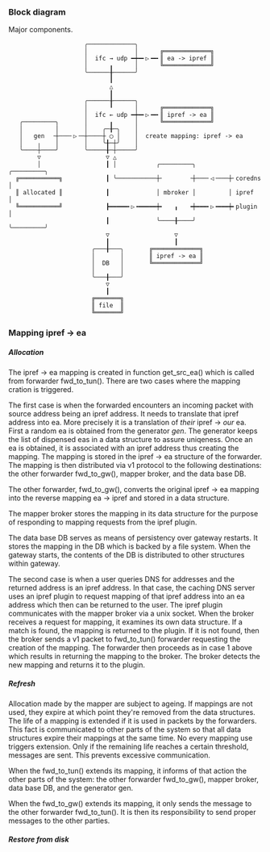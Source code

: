 ### Block diagram

Major components.

```DejaVu
                     ╭─────────────╮
                     │             │      ╔═════════════╗
                     │  ifc → udp ━┿━╸▷╺━╸║ ea -> ipref ║
                     │      ╻      │      ╚═════════════╝
                     ╰──────╂──────╯
                            ┃
                            △
                            ┃
                     ╭──────╂──────╮
                     │      ╹      │      ╔═════════════╗
                     │  ifc ← udp ━┿━╸▷╺━╸║ ipref -> ea ║
   ╭─────────╮       │      ╻      │      ╚═════════════╝
   │         │       │    ╭─╂─╮    │
   │   gen  ╶┼───╴▷╶─┼────┼ ◯ │    │  create mapping: ipref -> ea
   │    ╷    │       │    ╰╂─┼╯    │
   ╰────┼────╯       ╰─────╂─┼─────╯
        ▽                  ▽ △
        │                  ┃ │           ╭─────────╮         ╭─────────╮
  ╔═══════════╗            ┃ ╰───────────┼╴       ╶┼───╴◁╶───┼╴coredns │
  ║ allocated ║            ┃             │ mbroker │         │ ipref   │
  ╚═══════════╝            ┣━━━━━╸▷╺━━━━━┿╸   ╻   ╺┿━━━╸▷╺━━━┿╸plugin  │
                           ┃             ╰────╂────╯         ╰─────────╯
                           ▽                  ▽
                           ┃                  ┃
                       ╭───╂───╮       ╔═════════════╗
                       │       │       ║ ipref -> ea ║
                       │  DB   │       ╚═════════════╝
                       │       │
                       ╰───╂───╯
                           ▽
                           ┃
                       ╔═══════╗
                       ║ file  ║
                       ╚═══════╝
```

### Mapping ipref -> ea

##### Allocation

The ipref -> ea mapping is created in function get_src_ea() which is called from forwarder fwd_to_tun(). There are two cases where the mapping cration is triggered.

The first case is when the forwarded encounters an incoming packet with source address being an ipref address. It needs to translate that ipref address into ea. More precisely it is a translation of *their* ipref -> *our* ea. First a random ea is obtained from the generator *gen*. The generator keeps the list of dispensed eas in a data structure to assure uniqeness. Once an ea is obtained, it is associated with an ipref address  thus creating the mapping. The mapping is stored in the ipref -> ea structure of the forwarder. The mapping is then distributed via v1 protocol to the following destinations: the other forwarder fwd_to_gw(), mapper broker, and the data base DB.

The other forwarder, fwd_to_gw(), converts the original ipref -> ea mapping into the reverse mapping ea -> ipref and stored in a data structure.

The mapper broker stores the mapping in its data structure for the purpose of responding to mapping requests from the ipref plugin.

The data base DB serves as means of persistency over gateway restarts. It stores the mapping in the DB which is backed by a file system. When the gateway starts, the contents of the DB is distributed to other structures within gateway.

The second case is when a user queries DNS for addresses and the returned address is an ipref address. In that case, the caching DNS server uses an ipref plugin to request mapping of that ipref address into an ea address which then can be returned to the user. The ipref plugin communicates with the mapper broker via a unix socket. When the broker receives a request for mapping, it examines its own data structure. If a match is found, the mapping is returned to the plugin. If it is not found, then the broker sends a v1 packet to fwd_to_tun() forwarder requesting the creation of the mapping. The forwarder then proceeds as in case 1 above which results in returning the mapping to the broker. The broker detects the new mapping and returns it to the plugin.

##### Refresh

Allocation made by the mapper are subject to ageing. If mappings are not used, they expire at which point they're removed from the data structures. The life of a mapping is extended if it is used in packets by the forwarders. This fact is communicated to other parts of the system so that all data structures expire their mappings at the same time. No every mapping use triggers extension. Only if the remaining life reaches a certain threshold, messages are sent. This prevents excessive communication.

When the fwd_to_tun() extends its mapping, it informs of that action the other parts of the system: the other forwarder fwd_to_gw(), mapper broker, data base DB, and the generator gen.

When the fwd_to_gw() extends its mapping, it only sends the message to the other forwarder fwd_to_tun(). It is then its responsibility to send proper messages to the other parties.

##### Restore from disk
